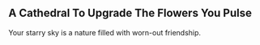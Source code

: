 A Cathedral To Upgrade The Flowers You Pulse
--------------------------------------------
Your starry sky is a nature filled with worn-out friendship.  
